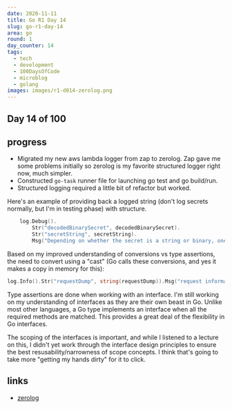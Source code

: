 ```yaml
---
date: 2020-11-11
title: Go R1 Day 14
slug: go-r1-day-14
area: go
round: 1
day_counter: 14
tags:
  - tech
  - development
  - 100DaysOfCode
  - microblog
  - golang
images: images/r1-d014-zerolog.png
---
```


## Day 14 of 100

## progress

- Migrated my new aws lambda logger from zap to zerolog. Zap gave me some problems initially so zerolog is my favorite structured logger right now, much simpler.
- Constructed `go-task` runner file for launching go test and go build/run.
- Structured logging required a little bit of refactor but worked.

Here's an example of providing back a logged string (don't log secrets normally, but I'm in testing phase) with structure.

```go
	log.Debug().
		Str("decodedBinarySecret", decodedBinarySecret).
		Str("secretString", secretString).
		Msg("Depending on whether the secret is a string or binary, one of these fields will be populated.")

```

Based on my improved understanding of conversions vs type assertions, the need to convert using a "cast" (Go calls these conversions, and yes it makes a copy in memory for this):

```go
log.Info().Str("requestDump", string(requestDump)).Msg("request information")
```

Type assertions are done when working with an interface.
I'm still working on my understanding of interfaces as they are their own beast in Go.
Unlike most other languages, a Go type implements an interface when all the required methods are matched.
This provides a great deal of the flexibility in Go interfaces.

The scoping of the interfaces is important, and while I listened to a lecture on this, I didn't yet work through the interface design principles to ensure the best resusability/narrowness of scope concepts.
I think that's going to take more "getting my hands dirty" for it to click.

## links

- [zerolog](https://github.com/rs/zerolog)
